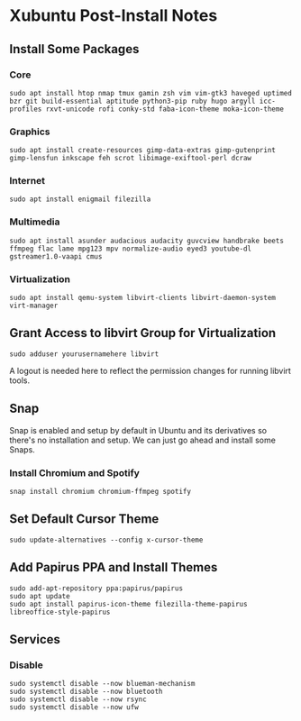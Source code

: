 # Xubuntu Post-Install Notes

## Install Some Packages

### Core

```console
sudo apt install htop nmap tmux gamin zsh vim vim-gtk3 haveged uptimed bzr git build-essential aptitude python3-pip ruby hugo argyll icc-profiles rxvt-unicode rofi conky-std faba-icon-theme moka-icon-theme
```

### Graphics

```console
sudo apt install create-resources gimp-data-extras gimp-gutenprint gimp-lensfun inkscape feh scrot libimage-exiftool-perl dcraw
```

### Internet

```console
sudo apt install enigmail filezilla
```

### Multimedia

```console
sudo apt install asunder audacious audacity guvcview handbrake beets ffmpeg flac lame mpg123 mpv normalize-audio eyed3 youtube-dl gstreamer1.0-vaapi cmus
```

### Virtualization

```console
sudo apt install qemu-system libvirt-clients libvirt-daemon-system virt-manager
```

## Grant Access to libvirt Group for Virtualization

```console
sudo adduser yourusernamehere libvirt
```

A logout is needed here to reflect the permission changes for running libvirt
tools.

## Snap

Snap is enabled and setup by default in Ubuntu and its derivatives so there's
no installation and setup. We can just go ahead and install some Snaps.

### Install Chromium and Spotify

```console
snap install chromium chromium-ffmpeg spotify
```

## Set Default Cursor Theme

```console
sudo update-alternatives --config x-cursor-theme
```

## Add Papirus PPA and Install Themes

```console
sudo add-apt-repository ppa:papirus/papirus
sudo apt update
sudo apt install papirus-icon-theme filezilla-theme-papirus libreoffice-style-papirus
```

## Services

### Disable

```console
sudo systemctl disable --now blueman-mechanism
sudo systemctl disable --now bluetooth
sudo systemctl disable --now rsync
sudo systemctl disable --now ufw
